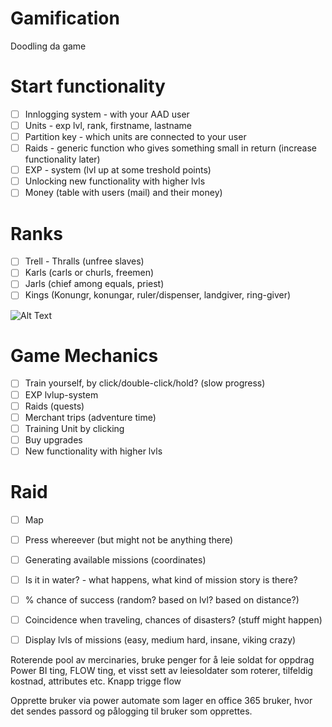 # Gamification
Doodling da game

# Start functionality
- [ ] Innlogging system - with your AAD user
- [ ] Units - exp lvl, rank, firstname, lastname
- [ ] Partition key - which units are connected to your user
- [ ] Raids - generic function who gives something small in return (increase functionality later)
- [ ] EXP - system (lvl up at some treshold points)
- [ ] Unlocking new functionality with higher lvls
- [ ] Money (table with users (mail) and their money)

# Ranks
- [ ] Trell - Thralls (unfree slaves)
- [ ] Karls (carls or churls, freemen)
- [ ] Jarls (chief among equals, priest)
- [ ] Kings (Konungr, konungar, ruler/dispenser, landgiver, ring-giver)

![Alt Text](https://images.squarespace-cdn.com/content/v1/587948b52e69cf16d274de32/1523478883850-99CENR9Z1F7B1UI93YIQ/ke17ZwdGBToddI8pDm48kKG6OoQUcDwE6Xrn0CktdYIUqsxRUqqbr1mOJYKfIPR7LoDQ9mXPOjoJoqy81S2I8N_N4V1vUb5AoIIIbLZhVYxCRW4BPu10St3TBAUQYVKc7wdBxA2FfWIL_oInLxCuGYBExGLaY8v4Pn7yFeMELUKe4DQXRx1Bu1AnCO9mIfj2/Norse-society.jpg?format=750w)

# Game Mechanics
- [ ] Train yourself, by click/double-click/hold? (slow progress)
- [ ] EXP lvlup-system
- [ ] Raids (quests)
- [ ] Merchant trips (adventure time)
- [ ] Training Unit by clicking
- [ ] Buy upgrades
- [ ] New functionality with higher lvls

# Raid
- [ ] Map
- [ ] Press whereever (but might not be anything there)
- [ ] Generating available missions (coordinates)
- [ ] Is it in water? - what happens, what kind of mission story is there?
- [ ] % chance of success (random? based on lvl? based on distance?)
- [ ] Coincidence when traveling, chances of disasters? (stuff might happen)
- [ ] Display lvls of missions (easy, medium hard, insane, viking crazy)


Roterende pool av mercinaries, bruke penger for å leie soldat for oppdrag
Power BI ting, FLOW ting, et visst sett av leiesoldater som roterer, tilfeldig kostnad, attributes etc.
Knapp trigge flow

Opprette bruker via power automate som lager en office 365 bruker, hvor det sendes passord og pålogging til bruker som opprettes.
